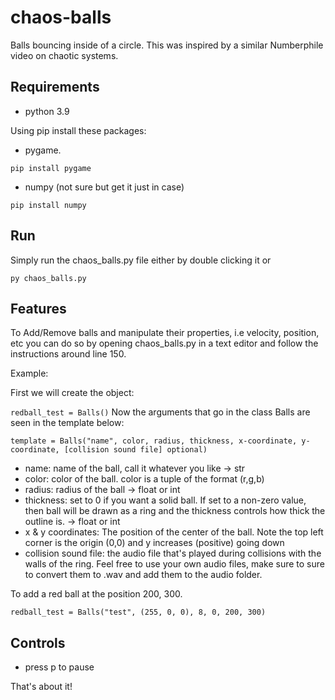 # chaos-balls

Balls bouncing inside of a circle. This was inspired by a similar Numberphile video on chaotic systems.

## Requirements

- python 3.9

Using pip install these packages:

- pygame.

```pip install pygame```

- numpy (not sure but get it just in case)

```pip install numpy```

## Run

Simply run the chaos_balls.py file either by double clicking it or

```py chaos_balls.py```

## Features

To Add/Remove balls and manipulate their properties, i.e velocity, position, etc you can do so by opening chaos_balls.py in a text editor and follow the instructions around line 150.

Example:

First we will create the object:

```redball_test = Balls()```
Now the arguments that go in the class Balls are seen in the template below:

```template = Balls("name", color, radius, thickness, x-coordinate, y-coordinate, [collision sound file] optional)```

 - name: name of the ball, call it whatever you like -> str
 - color: color of the ball. color is a tuple of the format (r,g,b)
 - radius: radius of the ball -> float or int
 - thickness: set to 0 if you want a solid ball. If set to a non-zero value, then ball will be drawn as a ring and the thickness controls how thick the outline is. -> float or int
 - x & y coordinates: The position of the center of the ball. Note the top left corner is the origin (0,0) and y increases (positive) going down
 - collision sound file: the audio file that's played during collisions with the walls of the ring. Feel free to use your own audio files, make sure to sure to convert them to .wav and add them to the audio folder.

To add a red ball at the position 200, 300. 

```redball_test = Balls("test", (255, 0, 0), 8, 0, 200, 300)```



## Controls

- press p to pause

That's about it!
